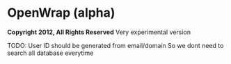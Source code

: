 # OpenWrap (alpha)
**Copyright 2012, All Rights Reserved**
Very experimental version

TODO:
	User ID should be generated from email/domain
	So we dont need to search all database everytime

